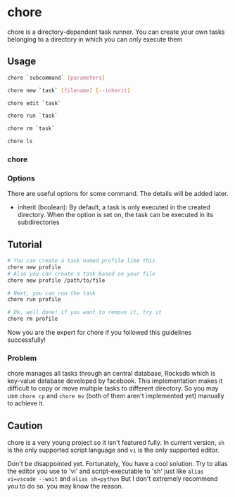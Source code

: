 # chore
chore is a directory-dependent task runner.
You can create your own tasks belonging to a directory in which you can only execute them

## Usage
```sh
chore `subcommand` [parameters]

chore new `task` [filename] [--inherit]

chore edit `task`

chore run `task`

chore rm `task`

chore ls
```

### chore

### Options

There are useful options for some command. The details will be added later.
- inherit (boolean): By default, a task is only executed in the created directory. When the option is set on, the task can be executed in its subdirectories

## Tutorial
```sh
# You can create a task named profile like this
chore new profile
# Also you can create a task based on your file
chore new profile /path/to/file

# Next, you can run the task
chore run profile

# Ok, well done! if you want to remove it, try it
chore rm profile
```
Now you are the expert for chore if you followed this guidelines successfully!

### Problem

chore manages all tasks through an central database, Rocksdb which is key-value database developed by facebook.
This implementation makes it difficult to copy or move multiple tasks to different directory.
So you may use `chore cp` and `chore mv` (both of them aren't implemented yet) manually to achieve it.

## Caution

chore is a very young project so it isn't featured fully.
In current version, `sh` is the only supported script language and `vi` is the only supported editor.

Don't be disappointed yet. Fortunately, You have a cool solution.
Try to alias the editor you use to 'vi' and script-executable to 'sh' just like `alias vi=vscode --wait` and `alias sh=python`
But I don't extremely recommend you to do so. you may know the reason.
